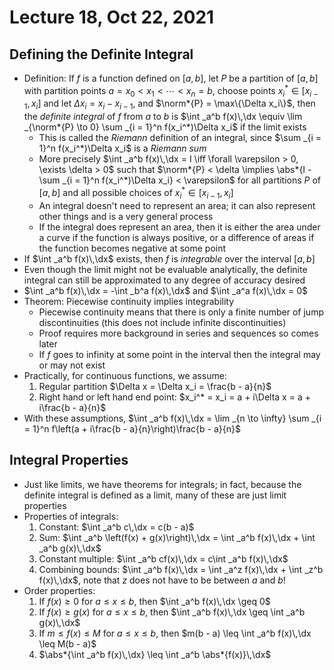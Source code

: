 # Lecture 18, Oct 22, 2021

## Defining the Definite Integral

* Definition: If $f$ is a function defined on $[a, b]$, let $P$ be a partition of $[a, b]$ with partition points $a = x_0 < x_1 < \cdots < x_n = b$, choose points $x_i^* \in [x_{i - 1}, x_i]$ and let $\Delta x_i = x_i - x_{i - 1}$, and $\norm*{P} = \max\{\Delta x_i\}$, then the *definite integral* of $f$ from $a$ to $b$ is $\int _a^b f(x)\,\dx \equiv \lim _{\norm*{P} \to 0} \sum _{i = 1}^n f(x_i^*)\Delta x_i$ if the limit exists
	* This is called the *Riemann* definition of an integral, since $\sum _{i = 1}^n f(x_i^*)\Delta x_i$ is a *Riemann sum*
	* More precisely $\int _a^b f(x)\,\dx = I \iff \forall \varepsilon > 0, \exists \delta > 0$ such that $\norm*{P} < \delta \implies \abs*{I - \sum _{i = 1}^n f(x_i^*)\Delta x_i} < \varepsilon$ for all partitions $P$ of $[a, b]$ and all possible choices of $x_i^* \in [x_{i - 1}, x_i]$
	* An integral doesn't need to represent an area; it can also represent other things and is a very general process
	* If the integral does represent an area, then it is either the area under a curve if the function is always positive, or a difference of areas if the function becomes negative at some point
* If $\int _a^b f(x)\,\dx$ exists, then $f$ is *integrable* over the interval $[a, b]$
* Even though the limit might not be evaluable analytically, the definite integral can still be approximated to any degree of accuracy desired
* $\int _a^b f(x)\,\dx = -\int _b^a f(x)\,\dx$ and $\int _a^a f(x)\,\dx = 0$
* Theorem: Piecewise continuity implies integrability
	* Piecewise continuity means that there is only a finite number of jump discontinuities (this does not include infinite discontinuities)
	* Proof requires more background in series and sequences so comes later
	* If $f$ goes to infinity at some point in the interval then the integral may or may not exist
* Practically, for continuous functions, we assume:
	1. Regular partition $\Delta x = \Delta x_i = \frac{b - a}{n}$
	2. Right hand or left hand end point: $x_i^* = x_i = a + i\Delta x = a + i\frac{b - a}{n}$
* With these assumptions, $\int _a^b f(x)\,\dx = \lim _{n \to \infty} \sum _{i = 1}^n f\left(a + i\frac{b - a}{n}\right)\frac{b - a}{n}$

## Integral Properties

* Just like limits, we have theorems for integrals; in fact, because the definite integral is defined as a limit, many of these are just limit properties
* Properties of integrals:
	1. Constant: $\int _a^b c\,\dx = c(b - a)$
	2. Sum: $\int _a^b \left(f(x) + g(x)\right)\,\dx = \int _a^b f(x)\,\dx + \int _a^b g(x)\,\dx$
	3. Constant multiple: $\int _a^b cf(x)\,\dx = c\int _a^b f(x)\,\dx$
	4. Combining bounds: $\int _a^b f(x)\,\dx = \int _a^z f(x)\,\dx + \int _z^b f(x)\,\dx$, note that $z$ does not have to be between $a$ and $b$!
* Order properties:
	1. If $f(x) \geq 0$ for $a \leq x \leq b$, then $\int _a^b f(x)\,\dx \geq 0$
	2. If $f(x) \geq g(x)$ for $a \leq x \leq b$, then $\int _a^b f(x)\,\dx \geq \int _a^b g(x)\,\dx$
	3. If $m \leq f(x) \leq M$ for $a \leq x \leq b$, then $m(b - a) \leq \int _a^b f(x)\,\dx \leq M(b - a)$
	4. $\abs*{\int _a^b f(x)\,\dx} \leq \int _a^b \abs*{f(x)}\,\dx$

